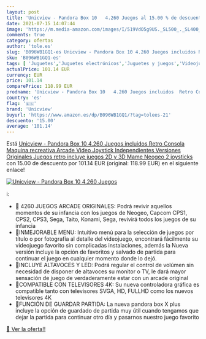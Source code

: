 ```yaml
---
layout: post
title: 'Unicview - Pandora Box 10   4.260 Juegos al 15.00 % de descuento'
date: 2021-07-15 14:07:44
image: 'https://m.media-amazon.com/images/I/519VdO5g9US._SL500_._SL400_.jpg'
comments: true
category: ofertas
author: 'tole.es'
slug: 'B096WB1GQ1-es Unicview - Pandora Box 10 4.260 Juegos incluidos Retro...'
sku: 'B096WB1GQ1-es'
tags: [ 'Juguetes','Juguetes electrónicos','Juguetes y juegos','Videojuegos para niños','pandora','unicview', ]
actualPrice: 101.14 EUR
currency: EUR
price: 101.14
comparePrice: 118.99 EUR
prodname: 'Unicview - Pandora Box 10   4.260 Juegos incluidos  Retro Consola Maquina recreativa Arcade Video  Joystick Independientes  Versiones Originales Juegos retro  incluye juegos 2D y 3D  Mame  Neogeo  2 joysticks'
country: 'es'
flag: '🇪🇸'
brand: 'Unicview'
buyurl: 'https://www.amazon.es/dp/B096WB1GQ1/?tag=tolees-21'
descuento: '15.00'
average: '101.14'
---
```


Está [Unicview - Pandora Box 10   4.260 Juegos incluidos  Retro Consola Maquina recreativa Arcade Video  Joystick Independientes  Versiones Originales Juegos retro  incluye juegos 2D y 3D  Mame  Neogeo  2 joysticks](https://www.amazon.es/dp/B096WB1GQ1/?tag=tolees-21) con 15.00 de descuento por 101.14 EUR (original: 118.99 EUR) en el siguiente enlace!

[![Unicview - Pandora Box 10   4.260 Juegos](https://m.media-amazon.com/images/I/519VdO5g9US._SL500_._SL400_.jpg)](https://www.amazon.es/dp/B096WB1GQ1/?tag=tolees-21)

ℹ️:

- 📍 4260 JUEGOS ARCADE ORIGINALES: Podrá revivir aquellos momentos de su infancia con los juegos de Neogeo, Capcom CPS1, CPS2, CPS3, Sega, Taito, Konami, Sega, revivirá todos los juegos de su infancia
- 📍INMEJORABLE MENU: Intuitivo menú para la selección de juegos por título o por fotografía al detalle del videojuego, encontrará fácilmente su videojuego favorito sin complicadas instalaciones, además la Nueva versión incluye la opción de favoritos y salvado de partida para continuar el juego en cualquier momento donde lo dejó.
- 📍INCLUYE ALTAVOCES Y LED: Podrá regular el control de volúmen sin necesidad de disponer de altavoces su monitor o TV, le dará mayor sensación de juego de verdaderamente estar con un arcade original
- 📍COMPATIBLE CON TELEVISORES 4K: Su nueva controladora gráfica es compatible tanto con televisores SVGA, HD, FULLHD como los nuevos televisores 4K
- 📍FUNCIÓN DE GUARDAR PARTIDA: La nueva pandora box X plus incluye la opción de guardado de partida muy útil cuando tengamos que dejar la partida para continuar otro día y pasarnos nuestro juego favorito

[🛒 Ver la oferta!!](https://www.amazon.es/dp/B096WB1GQ1/?tag=tolees-21)
